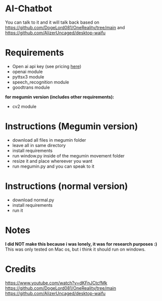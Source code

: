 # AI-Chatbot
You can talk to it and it will talk back
based on https://github.com/DogeLord081/OneReality/tree/main and https://github.com/AlizerUncaged/desktop-waifu

# Requirements
- Open ai api key (see pricing [here]([url](https://openai.com/pricing)https://openai.com/pricing))
- openai module
- pyttsx3 module
- speech_recognition module
- goodtrans module

**for megumin version (includes other requirements):**
  - cv2 module

# Instructions (Megumin version)
- download all files in megumin folder
- leave all in same directory
- install requirements
- run window.py inside of the megumin movement folder
- resize it and place whereever you want
- run megumin.py and you can speak to it

# Instructions (normal version)
- download normal.py
- install requirements
- run it

# Notes
**I did NOT make this because i was lonely, it was for research purposes :)**
This was only tested on Mac os, but i think it should run on windows.

# Credits
https://www.youtube.com/watch?v=dKFnJCtcfMk <br>
https://github.com/DogeLord081/OneReality/tree/main <br>
https://github.com/AlizerUncaged/desktop-waifu
